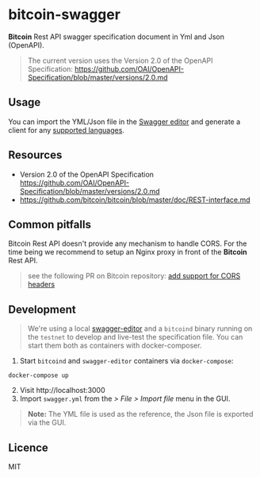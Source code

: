 # bitcoin-swagger
**Bitcoin** Rest API swagger specification document in Yml and Json (OpenAPI).

> The current version uses the Version 2.0 of the OpenAPI Specification:
> https://github.com/OAI/OpenAPI-Specification/blob/master/versions/2.0.md

## Usage
You can import the YML/Json file in the [Swagger editor](http://editor.swagger.io/) and generate a client for any [supported languages](https://swagger.io/open-source-integrations/).

## Resources
* Version 2.0 of the OpenAPI Specification https://github.com/OAI/OpenAPI-Specification/blob/master/versions/2.0.md
* https://github.com/bitcoin/bitcoin/blob/master/doc/REST-interface.md

## Common pitfalls
Bitcoin Rest API doesn't provide any mechanism to handle CORS. For the time being we recommend to setup an Nginx proxy in front of the **Bitcoin** Rest API.

> see the following PR on Bitcoin repository:
> [add support for CORS headers](https://github.com/bitcoin/bitcoin/pull/12040)

## Development
> We're using a local [swagger-editor](https://github.com/swagger-api/swagger-editor) and a `bitcoind` binary running on the `testnet` to develop and live-test the specification file.
> You can start them both as containers with docker-composer.

1. Start `bitcoind` and `swagger-editor` containers via `docker-compose`:
```
docker-compose up
```
2. Visit http://localhost:3000
3. Import `swagger.yml` from the *> File > Import file* menu in the GUI.

> **Note:** The YML file is used as the reference, the Json file is exported via the GUI.

## Licence
MIT